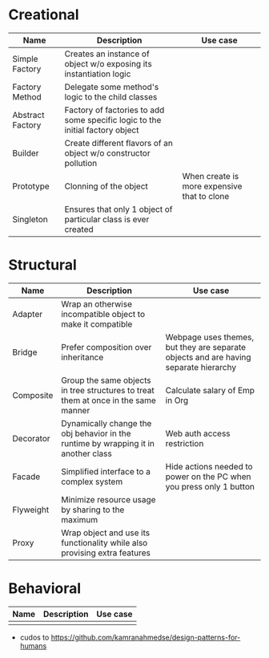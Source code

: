 # Creational
Name | Description | Use case
--- | --- | ---
Simple Factory | Creates an instance of object w/o exposing its instantiation logic |
Factory Method | Delegate some method's logic to the child classes |
Abstract Factory | Factory of factories to add some specific logic to the initial factory object |
Builder | Create different flavors of an object w/o constructor pollution |
Prototype | Clonning of the object | When create is more expensive that to clone
Singleton | Ensures that only 1 object of particular class is ever created |

# Structural
Name | Description | Use case
--- | --- | ---
Adapter | Wrap an otherwise incompatible object to make it compatible |
Bridge | Prefer composition over inheritance | Webpage uses themes, but they are separate objects and are having separate hierarchy
Composite | Group the same objects in tree structures to treat them at once in the same manner | Calculate salary of Emp in Org
Decorator | Dynamically change the obj behavior in the runtime by wrapping it in another class | Web auth access restriction
Facade | Simplified interface to a complex system | Hide actions needed to power on the PC when you press only 1 button
Flyweight | Minimize resource usage by sharing to the maximum | 
Proxy | Wrap object and use its functionality while also provising extra features |

# Behavioral
Name | Description | Use case
--- | --- | ---
||

* cudos to https://github.com/kamranahmedse/design-patterns-for-humans
